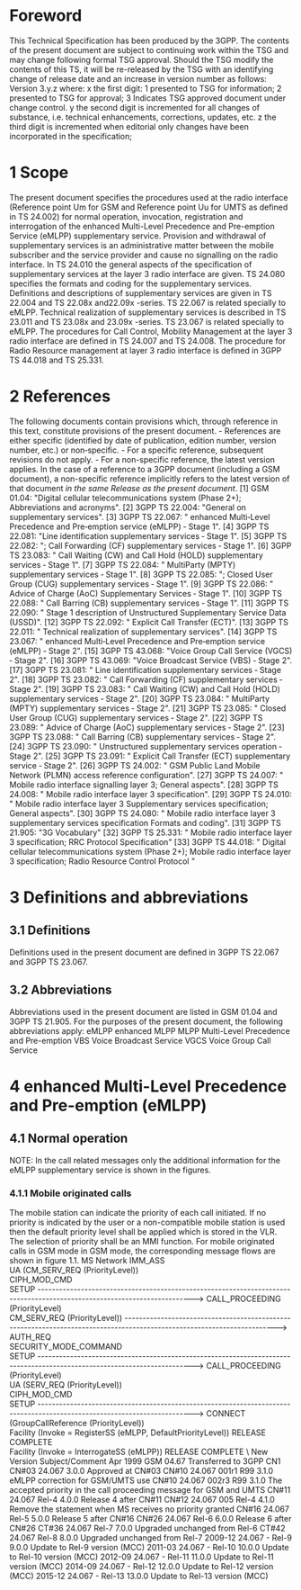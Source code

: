 # Foreword
This Technical Specification has been produced by the 3GPP.
The contents of the present document are subject to continuing work within the
TSG and may change following formal TSG approval. Should the TSG modify the
contents of this TS, it will be re-released by the TSG with an identifying
change of release date and an increase in version number as follows:
Version 3.y.z
where:
x the first digit:
1 presented to TSG for information;
2 presented to TSG for approval;
3 Indicates TSG approved document under change control.
y the second digit is incremented for all changes of substance, i.e. technical
enhancements, corrections, updates, etc.
z the third digit is incremented when editorial only changes have been
incorporated in the specification;
# 1 Scope
The present document specifies the procedures used at the radio interface
(Reference point Um for GSM and Reference point Uu for UMTS as defined in TS
24.002) for normal operation, invocation, registration and interrogation of
the enhanced Multi-Level Precedence and Pre-emption Service (eMLPP)
supplementary service. Provision and withdrawal of supplementary services is
an administrative matter between the mobile subscriber and the service
provider and cause no signalling on the radio interface.
In TS 24.010 the general aspects of the specification of supplementary
services at the layer 3 radio interface are given.
TS 24.080 specifies the formats and coding for the supplementary services.
Definitions and descriptions of supplementary services are given in TS 22.004
and TS 22.08x and22.09x -series. TS 22.067 is related specially to eMLPP.
Technical realization of supplementary services is described in TS 23.011 and
TS 23.08x and 23.09x -series.
TS 23.067 is related specially to eMLPP.
The procedures for Call Control, Mobility Management at the layer 3 radio
interface are defined in TS 24.007 and TS 24.008.
The procedure for Radio Resource management at layer 3 radio interface is
defined in 3GPP TS 44.018 and TS 25.331.
# 2 References
The following documents contain provisions which, through reference in this
text, constitute provisions of the present document.
\- References are either specific (identified by date of publication, edition
number, version number, etc.) or non‑specific.
\- For a specific reference, subsequent revisions do not apply.
\- For a non-specific reference, the latest version applies. In the case of a
reference to a 3GPP document (including a GSM document), a non-specific
reference implicitly refers to the latest version of that document _in the
same Release as the present document_.
[1] GSM 01.04: \"Digital cellular telecommunications system (Phase 2+);
Abbreviations and acronyms\".
[2] 3GPP TS 22.004: \"General on supplementary services\".
[3] 3GPP TS 22.067: \" enhanced Multi‑Level Precedence and Pre‑emption service
(eMLPP) ‑ Stage 1\".
[4] 3GPP TS 22.081: \"Line identification supplementary services ‑ Stage 1\".
[5] 3GPP TS 22.082: \"; Call Forwarding (CF) supplementary services ‑ Stage
1\".
[6] 3GPP TS 23.083: \" Call Waiting (CW) and Call Hold (HOLD) supplementary
services ‑ Stage 1\".
[7] 3GPP TS 22.084: \" MultiParty (MPTY) supplementary services ‑ Stage 1\".
[8] 3GPP TS 22.085: \"; Closed User Group (CUG) supplementary services ‑ Stage
1\".
[9] 3GPP TS 22.086: \" Advice of Charge (AoC) Supplementary Services ‑ Stage
1\".
[10] 3GPP TS 22.088: \" Call Barring (CB) supplementary services ‑ Stage 1\".
[11] 3GPP TS 22.090: \" Stage 1 description of Unstructured Supplementary
Service Data (USSD)\".
[12] 3GPP TS 22.092: \" Explicit Call Transfer (ECT)\".
[13] 3GPP TS 22.011: \" Technical realization of supplementary services\".
[14] 3GPP TS 23.067: \" enhanced Multi‑Level Precedence and Pre‑emption
service (eMLPP) ‑ Stage 2\".
[15] 3GPP TS 43.068: \"Voice Group Call Service (VGCS) ‑ Stage 2\".
[16] 3GPP TS 43.069: \"Voice Broadcast Service (VBS) ‑ Stage 2\".
[17] 3GPP TS 23.081: \" Line identification supplementary services ‑ Stage
2\".
[18] 3GPP TS 23.082: \" Call Forwarding (CF) supplementary services ‑ Stage
2\".
[19] 3GPP TS 23.083: \" Call Waiting (CW) and Call Hold (HOLD) supplementary
services ‑ Stage 2\".
[20] 3GPP TS 23.084: \" MultiParty (MPTY) supplementary services ‑ Stage 2\".
[21] 3GPP TS 23.085: \" Closed User Group (CUG) supplementary services ‑ Stage
2\".
[22] 3GPP TS 23.089: \" Advice of Charge (AoC) supplementary services ‑ Stage
2\".
[23] 3GPP TS 23.088: \" Call Barring (CB) supplementary services ‑ Stage 2\".
[24] 3GPP TS 23.090: \" Unstructured supplementary services operation ‑ Stage
2\".
[25] 3GPP TS 23.091: \" Explicit Call Transfer (ECT) supplementary service ‑
Stage 2\".
[26] 3GPP TS 24.002: \" GSM Public Land Mobile Network (PLMN) access reference
configuration\".
[27] 3GPP TS 24.007: \" Mobile radio interface signalling layer 3; General
aspects\".
[28] 3GPP TS 24.008: \" Mobile radio interface layer 3 specification\".
[29] 3GPP TS 24.010: \" Mobile radio interface layer 3 Supplementary services
specification; General aspects\".
[30] 3GPP TS 24.080: \" Mobile radio interface layer 3 supplementary services
specification Formats and coding\".
[31] 3GPP TS 21.905: \"3G Vocabulary\"
[32] 3GPP TS 25.331: \" Mobile radio interface layer 3 specification; RRC
Protocol Specification\"
[33] 3GPP TS 44.018: \" Digital cellular telecommunications system (Phase 2+);
Mobile radio interface layer 3 specification; Radio Resource Control Protocol
\"
# 3 Definitions and abbreviations
## 3.1 Definitions
Definitions used in the present document are defined in 3GPP TS 22.067 and
3GPP TS 23.067.
## 3.2 Abbreviations
Abbreviations used in the present document are listed in GSM 01.04 and 3GPP TS
21.905.
For the purposes of the present document, the following abbreviations apply:
eMLPP enhanced MLPP
MLPP Multi-Level Precedence and Pre-emption
VBS Voice Broadcast Service
VGCS Voice Group Call Service
# 4 enhanced Multi-Level Precedence and Pre-emption (eMLPP)
## 4.1 Normal operation
NOTE: In the call related messages only the additional information for the
eMLPP supplementary service is shown in the figures.
### 4.1.1 Mobile originated calls
The mobile station can indicate the priority of each call initiated. If no
priority is indicated by the user or a non-compatible mobile station is used
then the default priority level shall be applied which is stored in the VLR.
The selection of priority shall be an MMI function.
For mobile originated calls in GSM mode in GSM mode, the corresponding message
flows are shown in figure 1.1.
MS Network
IMM_ASS
\
UA (CM_SERV_REQ (PriorityLevel))
\
CIPH_MOD_CMD
\
SETUP
\------------------------------------------------------------------------------------------------------------------------->
CALL_PROCEEDING (PriorityLevel)
\
CM_SERV_REQ (PriorityLevel))
\------------------------------------------------------------------------------------------------------------------------>
AUTH_REQ
\
SECURITY_MODE_COMMAND
\
SETUP
\------------------------------------------------------------------------------------------------------------------------->
CALL_PROCEEDING (PriorityLevel)
\
UA (SERV_REQ (PriorityLevel))
\
CIPH_MOD_CMD
\
SETUP
\------------------------------------------------------------------------------------------------------------------------->
CONNECT (GroupCallReference (PriorityLevel))
\
Facility (Invoke = RegisterSS (eMLPP, DefaultPriorityLevel))
RELEASE COMPLETE
\
Facility (Invoke = InterrogateSS (eMLPP))
RELEASE COMPLETE
\ New Version Subject/Comment Apr 1999 GSM 04.67
Transferred to 3GPP CN1 CN#03 24.067 3.0.0 Approved at CN#03 CN#10 24.067
001r1 R99 3.1.0 eMLPP correction for GSM/UMTS use CN#10 24.067 002r3 R99 3.1.0
The accepted priority in the call proceeding message for GSM and UMTS CN#11
24.067 Rel-4 4.0.0 Release 4 after CN#11 CN#12 24.067 005 Rel-4 4.1.0 Remove
the statement when MS receives no priority granted CN#16 24.067 Rel-5 5.0.0
Release 5 after CN#16 CN#26 24.067 Rel-6 6.0.0 Release 6 after CN#26 CT#36
24.067 Rel-7 7.0.0 Upgraded unchanged from Rel-6 CT#42 24.067 Rel-8 8.0.0
Upgraded unchanged from Rel-7 2009-12 24.067 - Rel-9 9.0.0 Update to Rel-9
version (MCC) 2011-03 24.067 - Rel-10 10.0.0 Update to Rel-10 version (MCC)
2012-09 24.067 - Rel-11 11.0.0 Update to Rel-11 version (MCC) 2014-09 24.067 -
Rel-12 12.0.0 Update to Rel-12 version (MCC) 2015-12 24.067 - Rel-13 13.0.0
Update to Rel-13 version (MCC)